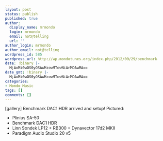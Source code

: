 ```yaml
---
layout: post
status: publish
published: true
author:
  display_name: mrmondo
  login: mrmondo
  email: not@telling
  url: ''
author_login: mrmondo
author_email: not@telling
wordpress_id: 585
wordpress_url: http://wp.mondotunes.org/index.php/2012/09/29/benchmark-dac1-hdr-arrived-and-setup-pictured/
date: !binary |-
  MjAxMi0wOS0yOSAwMzowMTowNiArMDAwMA==
date_gmt: !binary |-
  MjAxMi0wOS0yOSAwMzowMTowNiArMDAwMA==
categories:
- Mondo Music
tags: []
comments: []
---
```

[gallery]
Benchmark DAC1 HDR arrived and setup!
Pictured:
<ul>
<li>Plinius SA-50</li>
<li>Benchmark DAC1 HDR</li>
<li>Linn Sondek LP12 + RB300 + Dynavector 17d2 MKII</li>
<li>Paradigm Audio Studio 20 v5</li>
</ul>
